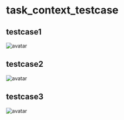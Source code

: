 # task_context_testcase
## testcase1
![avatar](https://raw.githubusercontent.com/alin-kk/task_context_testcase/main/testcase1.png)
## testcase2
![avatar](https://raw.githubusercontent.com/alin-kk/task_context_testcase/main/testcase2.png)
## testcase3
![avatar](https://raw.githubusercontent.com/alin-kk/task_context_testcase/main/testcase3.png)
